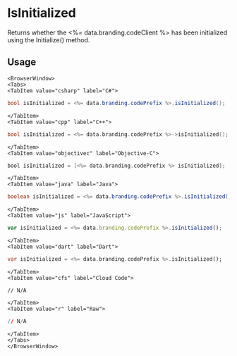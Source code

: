 # IsInitialized

Returns whether the <%= data.branding.codeClient %> has been initialized using the Initialize() method.

## Usage

```mdx-code-block
<BrowserWindow>
<Tabs>
<TabItem value="csharp" label="C#">
```

```csharp
bool isInitialized = <%= data.branding.codePrefix %>.isInitialized();
```

```mdx-code-block
</TabItem>
<TabItem value="cpp" label="C++">
```

```cpp
bool isInitialized = <%= data.branding.codePrefix %>->isInitialized();
```

```mdx-code-block
</TabItem>
<TabItem value="objectivec" label="Objective-C">
```

```objectivec
bool isInitialized = [<%= data.branding.codePrefix %> isInitialized];
```

```mdx-code-block
</TabItem>
<TabItem value="java" label="Java">
```

```java
boolean isInitialized = <%= data.branding.codePrefix %>.isInitialized();
```

```mdx-code-block
</TabItem>
<TabItem value="js" label="JavaScript">
```

```javascript
var isInitialized = <%= data.branding.codePrefix %>.isInitialized();
```

```mdx-code-block
</TabItem>
<TabItem value="dart" label="Dart">
```

```dart
var isInitialized = <%= data.branding.codePrefix %>.isInitialized();
```

```mdx-code-block
</TabItem>
<TabItem value="cfs" label="Cloud Code">
```

```cfscript
// N/A
```

```mdx-code-block
</TabItem>
<TabItem value="r" label="Raw">
```

```r
// N/A
```

```mdx-code-block
</TabItem>
</Tabs>
</BrowserWindow>
```
